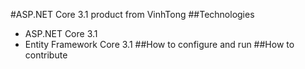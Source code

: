 #ASP.NET Core 3.1 product from VinhTong
##Technologies
- ASP.NET Core 3.1
- Entity Framework Core 3.1
##How to configure and run
##How to contribute